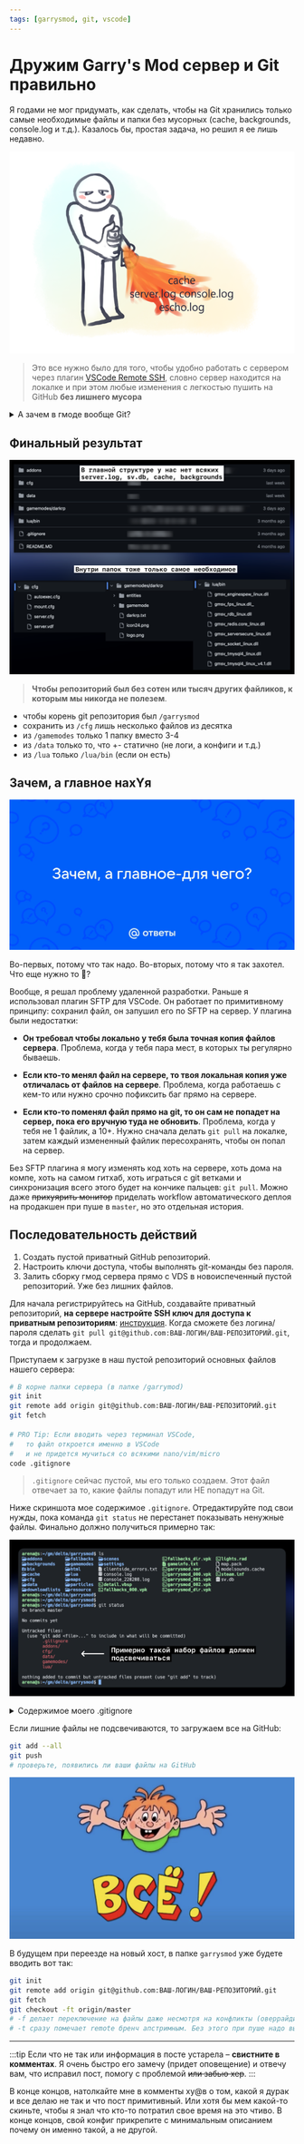```yaml
---
tags: [garrysmod, git, vscode]
---
```


# Дружим Garry's Mod сервер и Git правильно

Я годами не мог придумать, как сделать, чтобы на Git хранились только самые необходимые файлы и папки без мусорных (cache, backgrounds, console.log и т.д.). Казалось бы, простая задача, но решил я ее лишь недавно.

![Чел сжигает лишнее](burn-burn-logs.png)

> Это все нужно было для того, чтобы удобно работать с сервером через плагин [VSCode Remote SSH](../../2023/07-24-vscode-remote-ssh/index.md), словно сервер находится на локалке и при этом любые изменения с легкостью пушить на GitHub **без лишнего мусора**

<details>
<summary>А зачем в гмоде вообще Git?</summary>

- Возможность редактировать код с любого устройства, где есть браузер, даже с телефона друга
- GitHub хранит историю изменений файлов сервера
- Видно кто и когда и что изменял. Почти невозможно незаметно подложить бекдор.
- Может служить своеобразным бекап-хранилищем вашего проекта
- Поиск по файлам сервера прямо в браузере.
- Возможность [поделиться ссылкой](https://github.com/GM-DONATE/IGS/blob/67ad529de53d0ace71b539e74276e97c534f32e3/addons/igs-core/lua/igs/apinator.lua#L27-L35) на код

</details>

<!-- truncate -->

## Финальный результат

![Демонстрация ожидаемой структуры проекта](serp-project-structure-description.png)

> **Чтобы репозиторий был без сотен или тысяч других файликов, к которым мы никогда не полезем**.

- чтобы корень git репозитория был `/garrysmod`
- сохранить из `/cfg` лишь несколько файлов из десятка
- из `/gamemodes` только 1 папку вместо 3-4
- из `/data` только то, что +- статично (не логи, а конфиги и т.д.)
- из `/lua` только `/lua/bin` (если он есть)

## Зачем, а главное нахYя

![баннер с важным вопросом](for-what-mailru.jpeg)

Во-первых, потому что так надо. Во-вторых, потому что я так захотел. Что еще нужно то 🤗?

Вообще, я решал проблему удаленной разработки. Раньше я использовал плагин SFTP для VSCode. Он работает по примитивному принципу: сохранил файл, он запушил его по SFTP на сервер. У плагина были недостатки:

- **Он требовал чтобы локально у тебя была точная копия файлов сервера**.
	Проблема, когда у тебя пара мест, в которых ты регулярно бываешь.

- **Если кто-то менял файл на сервере, то твоя локальная копия уже отличалась от файлов на сервере**.
	Проблема, когда работаешь с кем-то или нужно срочно пофиксить баг прямо на сервере.

- **Если кто-то поменял файл прямо на git, то он сам не попадет на сервер, пока его вручную туда не обновить**.
	Проблема, когда у тебя не 1 файлик, а 10+. Нужно сначала делать `git pull` на локалке, затем каждый измененный файлик пересохранять, чтобы он попал на сервер.

Без SFTP плагина я могу изменять код хоть на сервере, хоть дома на компе, хоть на самом гитхаб, хоть играться с git ветками и синхронизация всего этого будет на кончике пальцев: `git pull`. Можно даже ~~прихуярить монитор~~ приделать workflow автоматического деплоя на продакшен при пуше в `master`, но это отдельная история.

## Последовательность действий

1. Создать пустой приватный GitHub репозиторий.
2. Настроить ключи доступа, чтобы выполнять git-команды без пароля.
3. Залить сборку гмод сервера прямо с VDS в новоиспеченный пустой репозиторий.
   Уже без лишних файлов.

Для начала регистрируйтесь на GitHub, создавайте приватный репозиторий, **на сервере настройте SSH ключ для доступа к приватным репозиториям**: [инструкция](../../2021-11-02-git-ssh-setup.md). Когда сможете без логина/пароля сделать `git pull git@github.com:ВАШ-ЛОГИН/ВАШ-РЕПОЗИТОРИЙ.git`, тогда и продолжаем.

Приступаем к загрузке в наш пустой репозиторий основных файлов нашего сервера:

```bash
# В корне папки сервера (в папке /garrymod)
git init
git remote add origin git@github.com:ВАШ-ЛОГИН/ВАШ-РЕПОЗИТОРИЙ.git
git fetch

# PRO Tip: Если вводить через терминал VSCode,
#   то файл откроется именно в VSCode
#   и не придется мучиться со всякими nano/vim/micro
code .gitignore
```

> `.gitignore` сейчас пустой, мы его только создаем. Этот файл отвечает за то, какие файлы попадут или НЕ попадут на Git.

Ниже скриншота мое содержимое `.gitignore`. Отредактируйте под свои нужды, пока команда `git status` не перестанет показывать ненужные файлы. Финально должно получиться примерно так:

![git status output example](git-status-example.png)

<details>
<summary>Содержимое моего .gitignore</summary>

```shell
# Игнорируем целые ненужные папки
/backgrounds
/bin
/cache
/download
/downloads
/downloadlists
/fallbacks
/html
/maps
/particles
/resource
/scenes
/settings

# Игнорируем в корневой папке все ФАЙЛЫ (не папки), кроме парочки (sv.db, console.log, etc)
/*.*
!/.gitignore
!/*.code-workspace
# !/sv.db
# !/console.log

# /cfg файлы, кроме выбранных
/cfg/*
!/cfg/autoexec.cfg
!/cfg/mount.cfg
!/cfg/server.cfg
!/cfg/server.vdf

# Игнорируем в /data все, кроме некоторых конфижных и редкоизменяемых файлов
# 	Это убило часа 3 моей жизни, потому что я не мог додуматься поставить .* в конце, а ставил просто /*
# 	Для .gitignore когда пишешь /* он думает про непонятно что, а /*.* имеется в виду "что-то.расширение"
# 	Боже, надеюсь я не забуду этой логики. https://www.atlassian.com/ru/git/tutorials/saving-changes/gitignore
# 	Короче НЕЛЬЗЯ игнорить папку, иначе тогда "!" в начале не работает. Приходится форсить игнор файлов в папке
# 	/** в конце значит, что игнорим дальше даже папки и файлы в подходящих папках. Короче жрем даже слеши
# 	/* игнорим только файлы до слеша. Поэтому в /perments **
/data/**/*.*
!/data/ghomes_system/**
/data/ghomes_system/mails
!/data/trigon_scripts/perments/**
!/data/ulib/groups.txt
!/data/ulx/adverts.txt
!/data/ulx/banreasons.txt
!/data/ulx/gimps.txt
!/data/vcmod/fuelstations/*
!/data/vcmod/repairman/maps/*

# Из /lua папки убираем все, кроме /lua/bin
/lua/*
!/lua/bin

# Из /gamemodes убираем base, sandbox, terrortown (остается darkrp и если что-то будет еще создано, то оно тоже)
/gamemodes/*
!/gamemodes/darkrp
# /gamemodes/base
# /gamemodes/sandbox
# /gamemodes/terrortown

# Игнорируем тяжелые файлы
# # models & materials
# *.xcf
# *.mdl
# *.phy
# *.vtx
# *.vvd
# *.vmt
# *.vtf
# *.pcf

# # sounds
# *.wav
# *.mp3
# *.ogg

# # web shit
# *.eot
# *.svg
# *.ttf
# *.woff
# *.otf

# macos shit
*.DS_Store
```

</details>

Если лишние файлы не подсвечиваются, то загружаем все на GitHub:

```bash
git add --all
git push
# проверьте, появились ли ваши файлы на GitHub
```

![ералаш - все](eralash-vse.png)

В будущем при переезде на новый хост, в папке `garrysmod` уже будете вводить вот так:

```bash
git init
git remote add origin git@github.com:ВАШ-ЛОГИН/ВАШ-РЕПОЗИТОРИЙ.git
git fetch
git checkout -ft origin/master
# -f делает переключение на файлы даже несмотря на конфликты (оверрайдит локальные файлы)
# -t сразу помечает remote бренч апстримным. Без этого при пуше надо выбирать куда пушить
```

---

:::tip
Если что не так или информация в посте устарела – **свистните в комментах**. Я очень быстро его замечу (придет оповещение) и отвечу вам, что исправил пост, помогу с проблемой ~~или забью хер~~.
:::

В конце концов, натолкайте мне в комменты ху@в о том, какой я дурак и все делаю не так и что пост примитивный. Или хотя бы мем какой-то скиньте, чтобы я знал что кто-то потратил свое время на это чтиво. В конце концов, свой конфиг прикрепите с минимальным описанием почему он именно такой, а не другой.
